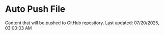 # Auto Push File

Content that will be pushed to GitHub repository.
Last updated: 07/20/2025, 03:00:03 AM